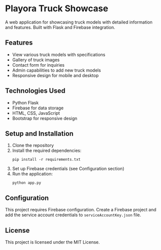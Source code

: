 # Playora Truck Showcase

A web application for showcasing truck models with detailed information and features. Built with Flask and Firebase integration.

## Features

- View various truck models with specifications
- Gallery of truck images
- Contact form for inquiries
- Admin capabilities to add new truck models
- Responsive design for mobile and desktop

## Technologies Used

- Python Flask
- Firebase for data storage
- HTML, CSS, JavaScript
- Bootstrap for responsive design

## Setup and Installation

1. Clone the repository
2. Install the required dependencies:
   ```
   pip install -r requirements.txt
   ```
3. Set up Firebase credentials (see Configuration section)
4. Run the application:
   ```
   python app.py
   ```

## Configuration

This project requires Firebase configuration. Create a Firebase project and add the service account credentials to `serviceAccountKey.json` file.

## License

This project is licensed under the MIT License. 
